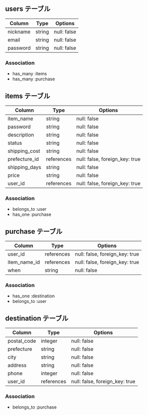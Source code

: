 ## users テーブル

| Column   | Type   | Options     |
| -------- | ------ | ----------- |
| nickname | string | null: false |
| email    | string | null: false |
| password | string | null: false |

### Association
- has_many :items
- has_many :purchase


## items テーブル

| Column      | Type            | Options     |
| --------    | ------          | ----------- |
| item_name   | string          | null: false |
| password    | string          | null: false |
| description | string          | null: false |
| status      | string          | null: false |
|shipping_cost| string          | null: false |
|prefecture_id| references      | null: false, foreign_key: true |
|shipping_days| string          | null: false |
|price        | string          | null: false |
|user_id      | references      | null: false, foreign_key: true |

### Association
- belongs_to :user
- has_one :purchase



## purchase テーブル

| Column      | Type            | Options     |
| --------    | ------          | ----------- |
| user_id     | references      | null: false, foreign_key: true |
| item_name_id | references     | null: false, foreign_key: true |
| when         | string         | null: false |

### Association
- has_one :destination
- belongs_to :user


## destination テーブル

| Column       | Type            | Options     |
| --------     | ------          | ----------- |
| postal_code  | integer         | null: false |
| prefecture   | string          | null: false |
| city         | string          | null: false |
| address      | string          | null: false |
| phone        | integer         | null: false |
| user_id      | references      | null: false, foreign_key: true |

### Association
- belongs_to :purchase

